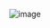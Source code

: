 ![image](https://github.com/Erick-Badaro/java.exercises/assets/106784257/1f8abead-b44d-40dd-b92c-d58b43e363d3)

